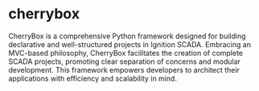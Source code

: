 # cherrybox
CherryBox is a comprehensive Python framework designed for building declarative and well-structured projects in Ignition SCADA. Embracing an MVC-based philosophy, CherryBox facilitates the creation of complete SCADA projects, promoting clear separation of concerns and modular development. This framework empowers developers to architect their applications with efficiency and scalability in mind.
